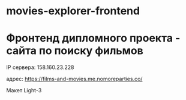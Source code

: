 # movies-explorer-frontend

# Фронтенд дипломного проекта - сайта по поиску фильмов


IP сервера: 158.160.23.228

адрес: https://films-and-movies.me.nomoreparties.co/

Макет Light-3
